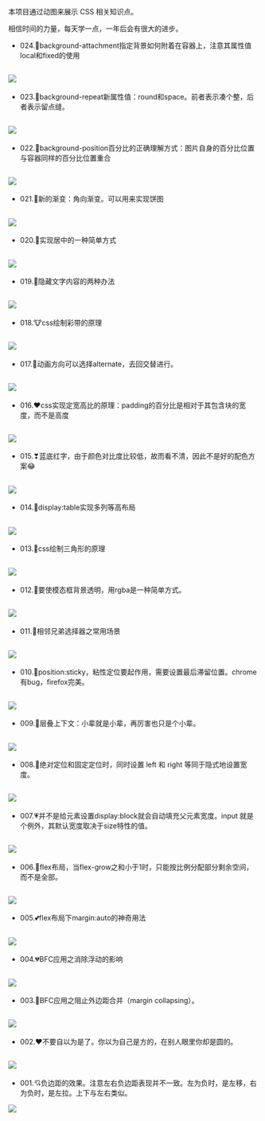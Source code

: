 本项目通过动图来展示 CSS 相关知识点。

相信时间的力量，每天学一点，一年后会有很大的进步。

- 024.🐐background-attachment指定背景如何附着在容器上，注意其属性值local和fixed的使用

![](/gifs/024.gif)
---

- 023.🐴background-repeat新属性值：round和space。前者表示凑个整，后者表示留点缝。

![](/gifs/023.gif)
---
- 022.🐍background-position百分比的正确理解方式：图片自身的百分比位置与容器同样的百分比位置重合

![](/gifs/022.gif)
---
- 021.🐲新的渐变：角向渐变。可以用来实现饼图

![](/gifs/021.gif)
---
- 020.🐰实现居中的一种简单方式

![](/gifs/020.gif)
---
- 019.🐯隐藏文字内容的两种办法

![](/gifs/019.gif)
---
- 018.🐮css绘制彩带的原理

![](/gifs/018.gif)
---
- 017.🐹动画方向可以选择alternate，去回交替进行。

![](/gifs/017.gif)
---
- 016.♥css实现定宽高比的原理：padding的百分比是相对于其包含块的宽度，而不是高度

![](/gifs/016.gif)
---
- 015.❣蓝底红字，由于颜色对比度比较低，故而看不清，因此不是好的配色方案😂

![](/gifs/015.gif)
---
- 014.💞display:table实现多列等高布局

![](/gifs/014.gif)
---
- 013.💝css绘制三角形的原理

![](/gifs/013.gif)
---
- 012.🖤要使模态框背景透明，用rgba是一种简单方式。

![](/gifs/012.gif)
---
- 011.💜相邻兄弟选择器之常用场景

![](/gifs/011.gif)
---
- 010.💛position:sticky，粘性定位要起作用，需要设置最后滞留位置。chrome有bug，firefox完美。

![](/gifs/010.gif)
---
- 009.💚层叠上下文：小辈就是小辈，再厉害也只是个小辈。

![](/gifs/009.gif)
---
- 008.💙绝对定位和固定定位时，同时设置 left 和 right 等同于隐式地设置宽度。

![](/gifs/008.gif)
---
- 007.💗并不是给元素设置display:block就会自动填充父元素宽度。input 就是个例外，其默认宽度取决于size特性的值。

![](/gifs/007.gif)
---
- 006.💖flex布局，当flex-grow之和小于1时，只能按比例分配部分剩余空间，而不是全部。

![](/gifs/006.gif)
---
- 005.💕flex布局下margin:auto的神奇用法

![](/gifs/005.gif)
---
- 004.💔BFC应用之消除浮动的影响

![](/gifs/004.gif)
---
- 003.💓BFC应用之阻止外边距合并（margin collapsing）。

![](/gifs/003.gif)
---
- 002.❤不要自以为是了。你以为自己是方的，在别人眼里你却是圆的。

![](/gifs/002.gif)
---
- 001.💘负边距的效果。注意左右负边距表现并不一致。左为负时，是左移，右为负时，是左拉。上下与左右类似。

![](/gifs/001.gif)

